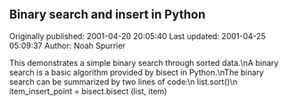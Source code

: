 ## Binary search and insert in Python

Originally published: 2001-04-20 20:05:40
Last updated: 2001-04-25 05:09:37
Author: Noah Spurrier

This demonstrates a simple binary search through sorted data.\nA binary search is a basic algorithm provided by bisect in Python.\nThe binary search can be summarized by two lines of code:\n   list.sort()\n   item_insert_point = bisect.bisect (list, item)